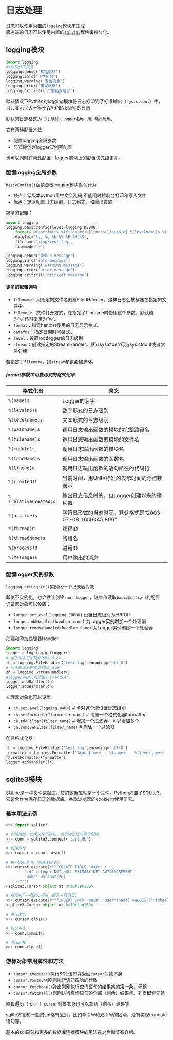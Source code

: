 # 日志处理

日志可以使用内置的[`logging`](https://docs.python.org/zh-cn/3/library/logging.html)模块来生成    
服务端的日志可以使用内置的[`sqlite3`](https://docs.python.org/zh-cn/3/library/sqlite3.html)模块来持久化。

## logging模块

```python
import logging
##级别依次提高
logging.debug('排错信息')
logging.info('正常信息')
logging.warning('警告信息')
logging.error('错误信息')
logging.critical('严重错误信息')
```

默认情况下Python的logging模块将日志打印到了标准输出（`sys.stdout`）中，    
且只显示了大于等于WARNING级别的日志

默认的日志格式为    `日志级别：Logger名称：用户输出消息`。

它有两种配置方法

- 配置logging全局参数
- 显式地创建logger实例并配置

也可以同时在两处配置，logger实例上的配置优先级更高。

### 配置logging全局参数

`basicConfig()`函数更改logging模块默认行为

- 缺点：低版本python里中文会乱码,不能同时控制台打印和写入文件
- 优点：灵活配置日志级别，日志格式，和输出位置

简单的配置：

```python
import logging  
logging.basicConfig(level=logging.DEBUG,
    format='%(asctime)s %(filename)s[line:%(lineno)d] %(levelname)s %(message)s',  
    datefmt='%a, %d %b %Y %H:%M:%S',  
    filename='/tmp/test.log',  
    filemode='w')  

logging.debug('debug message')  
logging.info('info message')  
logging.warning('warning message')  
logging.error('error message')  
logging.critical('critical message')
```

#### 更多的配置选项

- `filename`：用指定的文件名创建FiledHandler，这样日志会被存储在指定的文件中。
- `filemode`：文件打开方式，在指定了filename时使用这个参数，默认值为“a”还可指定为“w”。
- `format`：指定handler使用的日志显示格式。
- `datefmt`：指定日期时间格式。
- `level`：设置rootlogger的日志级别
- `stream`：创建指定的StreamHandler。默认sys.stderr可选sys.stdout或者文件句柄

若指定了`filename`，则`stream`参数会被忽略。

##### format参数中可能用到的格式化串

| 格式化串                  | 含义                                        |
| --------------------- | ----------------------------------------- |
| `%(name)s`            | Logger的名字                                 |
| `%(levelno)s`         | 数字形式的日志级别                                 |
| `%(levelname)s`       | 文本形式的日志级别                                 |
| `%(pathname)s`        | 调用日志输出函数的模块的完整路径名                         |
| `%(filename)s`        | 调用日志输出函数的模块的文件名                           |
| `%(module)s`          | 调用日志输出函数的模块名                              |
| `%(funcName)s`        | 调用日志输出函数的函数名                              |
| `%(lineno)d`          | 调用日志输出函数的语句所在的代码行                         |
| `%(created)f`         | 当前时间，用UNIX标准的表示时间的浮点数表示                   |
| `%(relativeCreated)d` | 输出日志信息时的，自Logger创建以来的毫秒数                  |
| `%(asctime)s`         | 字符串形式的当前时间。默认格式是“2003-07-08 16:49:45,896” |
| `%(thread)d`          | 线程ID                                      |
| `%(threadName)s`      | 线程名                                       |
| `%(process)d`         | 进程ID                                      |
| `%(message)s`         | 用户输出的消息                                   |

### 配置logger实例参数

`logging.getLogger()`实例化一个记录器对象

即使不实例化，也会默认创建`root logger`，缺省值读取`basicConfig()`的配置    
记录器对象可以设置：

- `logger.setLevel(logging.ERROR)`  设置日志级别为ERROR
- `logger.addHandler(handler_name)`  为Logger实例增加一个处理器
- `logger.removeHandler(handler_name)` 为Logger实例删除一个处理器

创建和添加处理器Handler

```python
import logging
logger = logging.getLogger()
# 用于写入日志文件的handler
fh = logging.FileHandler('test.log',encoding='utf-8') 
# 用于输出到控制台的handler
ch = logging.StreamHandler()
#logger对象可以添加多个handler
logger.addHandler(fh)
logger.addHandler(ch)
```

处理器对象也可以设置：

- `ch.setLevel(logging.WARN)`  # 单对这个流设置日志级别
- `ch.setFormatter(formatter_name)` # 设置一个格式化器formatter
- `ch.addFilter(filter_name)`  # 增加一个过滤器，可以增加多个
- `ch.removeFilter(filter_name)`  # 删除一个过滤器

创建格式化器：

```python
fh = logging.FileHandler('test.log',encoding='utf-8') 
formatter = logging.Formatter('%(asctime)s - %(name)s - %(levelname)s - %(message)s')
fh.setFormatter(formatter) 
logger.addHandler(fh)
```

## sqlite3模块

SQLite是一种文件数据库，它的数据库就是一个文件。Python内置了SQLite3。它适合作为保存日志的数据库。谷歌浏览器的cookie也使用了它。

### 基本用法示例

```python
>>> import sqlite3

# 创建连接，如果文件不存在，会自动在当前目录创建:
>>> conn = sqlite3.connect('test.db')

# 创建游标
>>> cursor = conn.cursor()

# 执行SQL语句，创建user表:
>>> cursor.execute(r"""CREATE TABLE "user" (
        "id" integer NOT NULL PRIMARY KEY AUTOINCREMENT,
        "name" varchar(20)
    );""")
<sqlite3.Cursor object at 0x10f8aa260>

# 继续执行一条SQL语句，插入一条记录:
>>> cursor.execute(r"""INSERT INTO "main"."user"(name) VALUES ('Michael');""")
<sqlite3.Cursor object at 0x10f8aa260>

# 关闭游标
>>> cursor.close()

# 提交事务
>>> conn.commit()

# 关闭连接
>>> conn.close()
```

### 游标对象常用属性和方法

- `cursor.execute()`执行SQL语句并返回`cursor`对象本身
- `cursor.rowcount`刚刚执行语句影响的行数
- `cursor.fetchone()`弹出刚刚执行查询语句的结果集的第一条，元组
- `cursor.fetchall()`刚刚执行查询语句的全部（剩余）结果集，列表嵌套元组

直接遍历（for in）`cursor`对象本身也可以拿到（剩余）结果集

sqlite方言和一般的sql略有区别，比如单引号和双引号的区别，没有实现truncate语句等。

基本的sql语句和更多的数据库连接模块的用法在之后章节有介绍。
